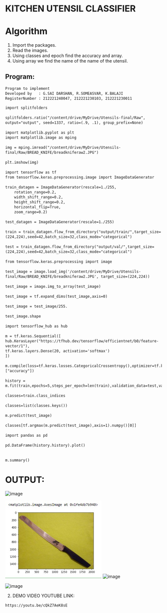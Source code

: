 # KITCHEN UTENSIL CLASSIFIER
# Algorithm
1. Import the packages.
2. Read the images.
3. Using classes and epoch find the accuracy and array.
4. Using array we find the name of the name of the utensil.

## Program:
```
Program to implement 
Developed by   : G.SAI DARSHAN, R.SOMEASVAR, K.BALAJI
RegisterNumber : 212221240047, 212221230103, 212221230011
```


```
import splitfolders

splitfolders.ratio("/content/drive/MyDrive/Utensils-final/Raw", output="output", seed=1337, ratio=(.9, .1), group_prefix=None)

import matplotlib.pyplot as plt
import matplotlib.image as mping

img = mping.imread("/content/drive/MyDrive/Utensils-final/Raw/BREAD_KNIFE/breadkniferaw2.JPG")

plt.imshow(img)

import tensorflow as tf
from tensorflow.keras.preprocessing.image import ImageDataGenerator

train_datagen = ImageDataGenerator(rescale=1./255,
    rotation_range=0.2,
    width_shift_range=0.2,
    height_shift_range=0.2,
    horizontal_flip=True,
    zoom_range=0.2)

test_datagen = ImageDataGenerator(rescale=1./255)

train = train_datagen.flow_from_directory("output/train/",target_size=(224,224),seed=42,batch_size=32,class_mode="categorical")

test = train_datagen.flow_from_directory("output/val/",target_size=(224,224),seed=42,batch_size=32,class_mode="categorical")

from tensorflow.keras.preprocessing import image

test_image = image.load_img('/content/drive/MyDrive/Utensils-final/Raw/BREAD_KNIFE/breadkniferaw2.JPG', target_size=(224,224))

test_image = image.img_to_array(test_image)

test_image = tf.expand_dims(test_image,axis=0)

test_image = test_image/255.

test_image.shape

import tensorflow_hub as hub

m = tf.keras.Sequential([
hub.KerasLayer("https://tfhub.dev/tensorflow/efficientnet/b0/feature-vector/1"),
tf.keras.layers.Dense(20, activation='softmax')
])

m.compile(loss=tf.keras.losses.CategoricalCrossentropy(),optimizer=tf.keras.optimizers.Adam(),metrics=["accuracy"])

history = m.fit(train,epochs=5,steps_per_epoch=len(train),validation_data=test,validation_steps=len(test))

classes=train.class_indices

classes=list(classes.keys())

m.predict(test_image)

classes[tf.argmax(m.predict(test_image),axis=1).numpy()[0]]

import pandas as pd

pd.DataFrame(history.history).plot()


m.summary()
```
# OUTPUT:
![image](https://github.com/SOMEASVAR/KITCHEN-UTENSILS-CLASSIFIER/assets/93434149/4870d9d5-1d1b-4544-b8dc-989dda128cfd)

![OUTPUT](./1.jpg)
![image](https://github.com/SOMEASVAR/KITCHEN-UTENSILS-CLASSIFIER/assets/93434149/76457ff6-212d-4fe7-b3e6-89f1b0b17d28)

![image](https://github.com/SOMEASVAR/KITCHEN-UTENSILS-CLASSIFIER/assets/93434149/3a7e66b0-1ba1-4b1b-b181-9d63816e1e91)




2. DEMO VIDEO YOUTUBE LINK:
```
https://youtu.be/cQkZ7AeK8sE
```
